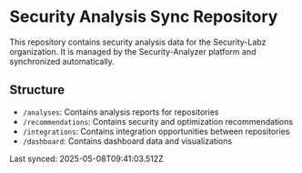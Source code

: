 # Security Analysis Sync Repository
  
This repository contains security analysis data for the Security-Labz organization.
It is managed by the Security-Analyzer platform and synchronized automatically.

## Structure

- `/analyses`: Contains analysis reports for repositories
- `/recommendations`: Contains security and optimization recommendations
- `/integrations`: Contains integration opportunities between repositories
- `/dashboard`: Contains dashboard data and visualizations

Last synced: 2025-05-08T09:41:03.512Z
